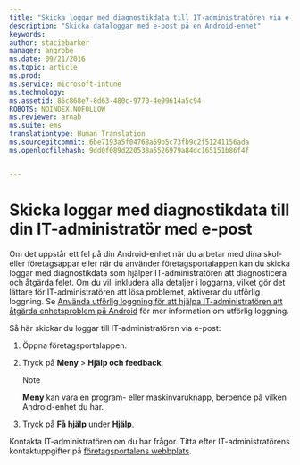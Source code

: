 ```yaml
---
title: "Skicka loggar med diagnostikdata till IT-administratören via e-post | Microsoft Intune"
description: "Skicka dataloggar med e-post på en Android-enhet"
keywords: 
author: staciebarker
manager: angrobe
ms.date: 09/21/2016
ms.topic: article
ms.prod: 
ms.service: microsoft-intune
ms.technology: 
ms.assetid: 85c868e7-8d63-480c-9770-4e99614a5c94
ROBOTS: NOINDEX,NOFOLLOW
ms.reviewer: arnab
ms.suite: ems
translationtype: Human Translation
ms.sourcegitcommit: 6be7193a5f04768a59b5c73fb9c2f51241156ada
ms.openlocfilehash: 9dd0f089d220538a5526979a84dc165151b86f4f


---
```



# Skicka loggar med diagnostikdata till din IT-administratör med e-post

Om det uppstår ett fel på din Android-enhet när du arbetar med dina skol- eller företagsappar eller när du använder företagsportalappen kan du skicka loggar med diagnostikdata som hjälper IT-administratören att diagnosticera och åtgärda felet. Om du vill inkludera alla detaljer i loggarna, vilket gör det lättare för IT-administratören att lösa problemet, aktiverar du utförlig loggning. Se [Använda utförlig loggning för att hjälpa IT-administratören att åtgärda enhetsproblem på Android](use-verbose-logging-to-help-your-it-administrator-fix-device-issues-android.md) för mer information om utförlig loggning.

Så här skickar du loggar till IT-administratören via e-post:

1.  Öppna företagsportalappen.

2.  Tryck på **Meny** &gt;  **Hjälp och feedback**.

    > [!NOTE]
    > **Meny** kan vara en program- eller maskinvaruknapp, beroende på vilken Android-enhet du har.

3.  Tryck på **Få hjälp** under **Hjälp**.

Kontakta IT-administratören om du har frågor. Titta efter IT-administratörens kontaktuppgifter på [företagsportalens webbplats](http://portal.manage.microsoft.com).



<!--HONumber=Oct16_HO2-->


